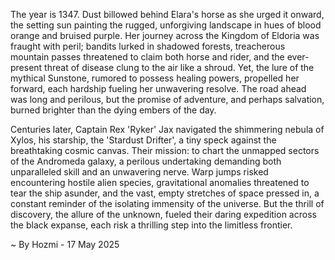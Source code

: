 
The year is 1347.  Dust billowed behind Elara's horse as she urged it onward, the setting sun painting the rugged, unforgiving landscape in hues of blood orange and bruised purple.  Her journey across the Kingdom of Eldoria was fraught with peril; bandits lurked in shadowed forests, treacherous mountain passes threatened to claim both horse and rider, and the ever-present threat of disease clung to the air like a shroud. Yet, the lure of the mythical Sunstone, rumored to possess healing powers, propelled her forward, each hardship fueling her unwavering resolve.  The road ahead was long and perilous, but the promise of adventure, and perhaps salvation, burned brighter than the dying embers of the day.


Centuries later, Captain Rex 'Ryker'  Jax navigated the shimmering nebula of Xylos, his starship, the 'Stardust Drifter', a tiny speck against the breathtaking cosmic canvas.  Their mission: to chart the unmapped sectors of the Andromeda galaxy, a perilous undertaking demanding both unparalleled skill and an unwavering nerve.  Warp jumps risked encountering hostile alien species, gravitational anomalies threatened to tear the ship asunder, and the vast, empty stretches of space pressed in, a constant reminder of the isolating immensity of the universe.  But the thrill of discovery, the allure of the unknown, fueled their daring expedition across the black expanse, each risk a thrilling step into the limitless frontier.

~ By Hozmi - 17 May 2025
